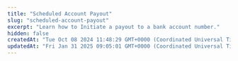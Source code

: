 ```yaml
---
title: "Scheduled Account Payout"
slug: "scheduled-account-payout"
excerpt: "Learn how to Initiate a payout to a bank account number."
hidden: false
createdAt: "Tue Oct 08 2024 11:48:29 GMT+0000 (Coordinated Universal Time)"
updatedAt: "Fri Jan 31 2025 09:05:01 GMT+0000 (Coordinated Universal Time)"
---
```

